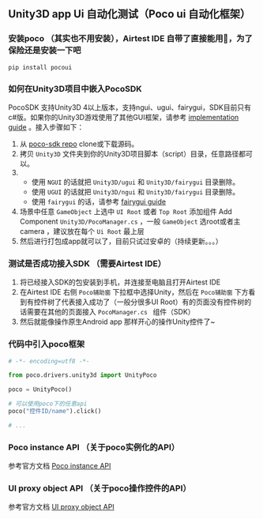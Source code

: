 ## Unity3D app Ui 自动化测试（Poco ui 自动化框架）



### 安装poco （其实也不用安装），Airtest  IDE 自带了直接能用🤪，为了保险还是安装一下吧

```shell
pip install pocoui
```



### 如何在Unity3D项目中嵌入PocoSDK

PocoSDK 支持Unity3D 4以上版本，支持ngui、ugui、fairygui，SDK目前只有c#版。如果你的Unity3D游戏使用了其他GUI框架，请参考 [implementation guide](https://poco.readthedocs.io/zh_CN/latest/source/doc/implementation_guide.html) 。接入步骤如下：

1. 从 [poco-sdk repo](https://github.com/AirtestProject/Poco-SDK) clone或下载源码。
2. 拷贝 `Unity3D` 文件夹到你的Unity3D项目脚本（script）目录，任意路径都可以。
3. * 使用 `NGUI` 的话就把 `Unity3D/ugui` 和 `Unity3D/fairygui` 目录删除。
   * 使用 `UGUI` 的话就把 `Unity3D/ngui` 和 `Unity3D/fairygui` 目录删除。
   * 使用 `fairygui` 的话，请参考 [fairygui guide](https://github.com/AirtestProject/Poco-SDK/tree/master/Unity3D/fairygui)
4. 场景中任意 `GameObject` 上选中 `UI Root` 或者 `Top Root` 添加组件 Add Component `Unity3D/PocoManager.cs` ，一般 `GameObject` 选root或者主camera ，建议放在每个 `Ui Root` 最上层
5. 然后进行打包成app就可以了，目前只试过安卓的（持续更新。。。）



### 测试是否成功接入SDK （需要Airtest IDE）

1. 将已经接入SDK的包安装到手机，并连接至电脑且打开Airtest IDE
2. 在Airtest IDE 右侧 `Poco辅助窗` 下拉框中选择Unity，然后在 `Poco辅助窗` 下方看到有控件树了代表接入成功了（一般分很多UI Root）有的页面没有控件树的话需要在其他的页面接入 `PocoManager.cs ` 组件（SDK）
3. 然后就能像操作原生Android app 那样开心的操作Unity控件了~



### 代码中引入poco框架

```python
# -*- encoding=utf8 -*-

from poco.drivers.unity3d import UnityPoco

poco = UnityPoco()

# 可以使用poco下的任意api
poco("控件ID/name").click()

# ...
```



### Poco instance API （关于poco实例化的API）

参考官方文档 [Poco instance API](https://poco.readthedocs.io/zh_CN/latest/source/poco.pocofw.html)



### UI proxy object API （关于poco操作控件的API）

参考官方文档 [UI proxy object API](https://poco.readthedocs.io/zh_CN/latest/source/poco.proxy.html)

